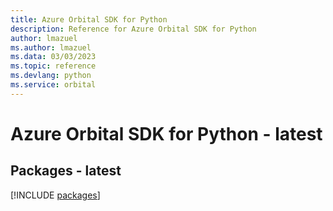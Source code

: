 ```yaml
---
title: Azure Orbital SDK for Python
description: Reference for Azure Orbital SDK for Python
author: lmazuel
ms.author: lmazuel
ms.data: 03/03/2023
ms.topic: reference
ms.devlang: python
ms.service: orbital
---
```

# Azure Orbital SDK for Python - latest
## Packages - latest
[!INCLUDE [packages](orbital-index.md)]